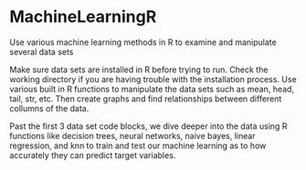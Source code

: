 # MachineLearningR
Use various machine learning methods in R to examine and manipulate several data sets

Make sure data sets are installed in R before trying to run.  Check the working directory if you are having trouble with the installation process.  Use various built in R functions to manipulate the data sets such as mean, head, tail, str, etc.  Then create graphs and find relationships between different collumns of the data.

Past the first 3 data set code blocks, we dive deeper into the data using R functions like decision trees, neural networks, naive bayes, linear regression, and knn to train and test our machine learning as to how accurately they can predict target variables.
